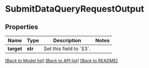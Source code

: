# SubmitDataQueryRequestOutput

## Properties
Name | Type | Description | Notes
------------ | ------------- | ------------- | -------------
**target** | **str** | Set this field to &#x60;S3&#x60;.  | 

[[Back to Model list]](../README.md#documentation-for-models) [[Back to API list]](../README.md#documentation-for-api-endpoints) [[Back to README]](../README.md)


